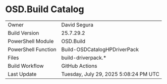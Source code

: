 ﻿# OSD.Build Catalog

| | |
|-|-|
| Owner | David Segura |
| Build Version | 25.7.29.2 |
| PowerShell Module | OSD.Build |
| PowerShell Function | Build-OSDCatalogHPDriverPack |
| Files | build-driverpack.* |
| Build Workflow | GitHub Actions |
| Last Update | Tuesday, July 29, 2025 5:08:24 PM UTC |

